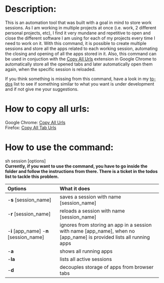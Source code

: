 # Description:
This is an automation tool that was built with a goal in mind to store work sessions. As I am working in multiple projects at once (i.e. work, 2 different personal projects, etc), I find it very mundane and repetitive to open and close the different software I am using for each of my projects every time I need to work on it. With this command, it is possible to create multiple sessions and store all the apps related to each working session, automating the closing and opening of all the apps stored in it. Also, this command can be used in conjuction with the [Copy All Urls](https://chrome.google.com/webstore/detail/copy-all-urls/iiagcalhlpmgdipdcikkjiliaankcagj?hl=en) extension in Google Chrome to automatically store all the opened tabs and later automatically open them again, when the specific session is reloaded.

If you think something is missing from this command, have a look in my [to-dos](https://github.com/Nikandros1997/Sessions/projects/1) list to see if something similar to what you want is under development and if not give me your suggestions.

# How to copy all urls:
Google Chrome: [Copy All Urls](https://chrome.google.com/webstore/detail/copy-all-urls/iiagcalhlpmgdipdcikkjiliaankcagj?hl=en)  
Firefox: [Copy All Tab Urls](https://addons.mozilla.org/en-GB/firefox/addon/copy-all-tab-urls-we/)

# How to use the command:
sh session [options]  
**Currently, if you want to use the command, you have to go inside the folder and follow the instructions from there. There is a ticket in the todos list to tackle this problem.**


Options | What it does
:--- | :---
-**s** [session_name] | saves a session with name [session_name]
-**r** [session_name] | reloads a session with name [session_name]
-**i** [app_name] -**n** [session_name] | ignores from storing an app in a session with name [app_name], when no [app_name] is provided lists all running apps
-**a** | shows all running apps
-**la** | lists all active sessions
-**d** | decouples storage of apps from browser tabs
